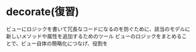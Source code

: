 # decorate(復習)
ビューにロジックを書いて冗長なコードになるのを防ぐために、該当のモデルに新しいメソッドや属性を追加するためのツール
ビューのロジックをまとめることで、ビュー自体の簡略化につなげ、役割を
